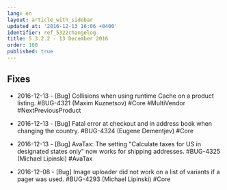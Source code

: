 ```yaml
---
lang: en
layout: article_with_sidebar
updated_at: '2016-12-13 16:06 +0400'
identifier: ref_5322changelog
title: 5.3.2.2 - 13 December 2016
order: 100
published: true
---
```

## Fixes

* 2016-12-13 - [Bug] Collisions when using runtime Cache on a product listing. #BUG-4321 (Maxim Kuznetsov) #Core #MultiVendor #NextPreviousProduct

* 2016-12-13 - [Bug] Fatal error at checkout and in address book when changing the country. #BUG-4324 (Eugene Dementjev) #Core

* 2016-12-13 - [Bug] AvaTax: The setting "Calculate taxes for US in designated states only" now works for shipping addresses. #BUG-4325 (Michael Lipinski) #AvaTax

* 2016-12-08 - [Bug] Image uploader did not work on a list of variants if a pager was used. #BUG-4293 (Michael Lipinski) #Core

